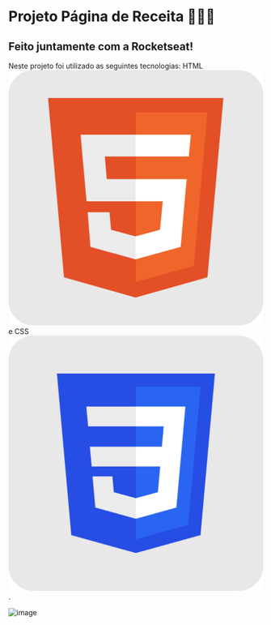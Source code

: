 # Projeto Página de Receita 🍪🧑‍🍳

<h2>Feito juntamente com a Rocketseat!</h2>
<p>Neste projeto foi utilizado as seguintes tecnologias: HTML <img alt="HTML" height="[Height]" width="[Width]" src="https://github.com/gui-bus/TechIcons/blob/main/Light/HTML.svg">
 e CSS <img alt="CSS" height="[Height]" width="[Width]" src="https://raw.githubusercontent.com/gui-bus/TechIcons/24f9a20420b3a7c5ba7bd7b629a2f9e1912db0e2/Light/CSS3.svg">.</p>

![image](https://github.com/user-attachments/assets/45159357-5d0d-462e-99ca-4729b549d5bb)

